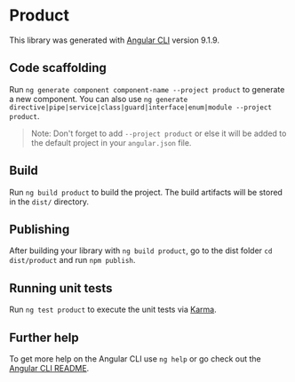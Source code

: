 # Product

This library was generated with [Angular CLI](https://github.com/angular/angular-cli) version 9.1.9.

## Code scaffolding

Run `ng generate component component-name --project product` to generate a new component. You can also use `ng generate directive|pipe|service|class|guard|interface|enum|module --project product`.
> Note: Don't forget to add `--project product` or else it will be added to the default project in your `angular.json` file. 

## Build

Run `ng build product` to build the project. The build artifacts will be stored in the `dist/` directory.

## Publishing

After building your library with `ng build product`, go to the dist folder `cd dist/product` and run `npm publish`.

## Running unit tests

Run `ng test product` to execute the unit tests via [Karma](https://karma-runner.github.io).

## Further help

To get more help on the Angular CLI use `ng help` or go check out the [Angular CLI README](https://github.com/angular/angular-cli/blob/master/README.md).
